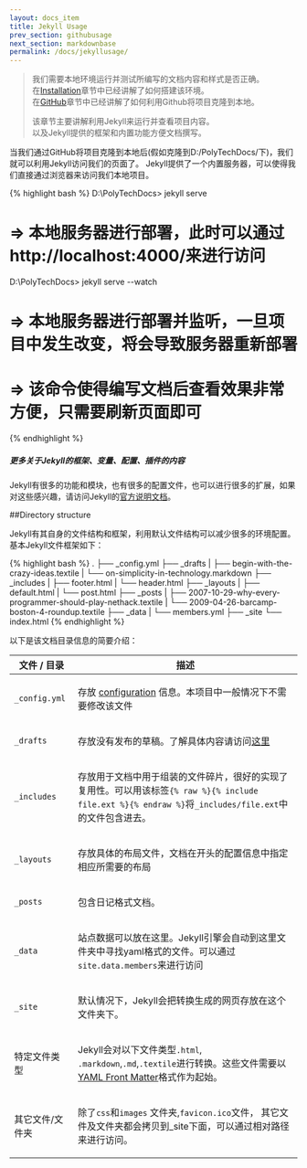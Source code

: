 ```yaml
---
layout: docs_item
title: Jekyll Usage
prev_section: githubusage
next_section: markdownbase
permalink: /docs/jekyllusage/
---
```


>我们需要本地环境运行并测试所编写的文档内容和样式是否正确。<br>
>在[Installation]章节中已经讲解了如何搭建该环境。<br>
>在[GitHub]章节中已经讲解了如何利用Github将项目克隆到本地。
>
>该章节主要讲解利用Jekyll来运行并查看项目内容。<br>
>以及Jekyll提供的框架和内置功能方便文档撰写。

当我们通过GitHub将项目克隆到本地后(假如克隆到D:/PolyTechDocs/下)，我们就可以利用Jekyll访问我们的页面了。
Jekyll提供了一个内置服务器，可以使得我们直接通过浏览器来访问我们本地项目。

{% highlight bash %}
D:\PolyTechDocs> jekyll serve
# => 本地服务器进行部署，此时可以通过http://localhost:4000/来进行访问
D:\PolyTechDocs> jekyll serve --watch
# => 本地服务器进行部署并监听，一旦项目中发生改变，将会导致服务器重新部署
# => 该命令使得编写文档后查看效果非常方便，只需要刷新页面即可
{% endhighlight %}

<div class="note">
  <h5>更多关于Jekyll的框架、变量、配置、插件的内容</h5>
  <p>
    Jekyll有很多的功能和模块，也有很多的配置文件，也可以进行很多的扩展，如果对这些感兴趣，请访问Jekyll的<a href="http://jekyllrb.com/docs/home/">官方说明文档</a>。
  </p>
</div>

##Directory structure

Jekyll有其自身的文件结构和框架，利用默认文件结构可以减少很多的环境配置。基本Jekyll文件框架如下：

{% highlight bash %}
.
├── _config.yml
├── _drafts
|   ├── begin-with-the-crazy-ideas.textile
|   └── on-simplicity-in-technology.markdown
├── _includes
|   ├── footer.html
|   └── header.html
├── _layouts
|   ├── default.html
|   └── post.html
├── _posts
|   ├── 2007-10-29-why-every-programmer-should-play-nethack.textile
|   └── 2009-04-26-barcamp-boston-4-roundup.textile
├── _data
|   └── members.yml
├── _site
└── index.html
{% endhighlight %}

以下是该文档目录信息的简要介绍：

<div class="mobile-side-scroller">
<table>
  <thead>
    <tr>
      <th>文件 / 目录</th>
      <th>描述</th>
    </tr>
  </thead>
  <tbody>
    <tr>
      <td>
        <p><code>_config.yml</code></p>
      </td>
      <td>
        <p>
          存放 <a href="http://jekyllrb.com/docs/configuration/">configuration</a> 信息。本项目中一般情况下不需要修改该文件
        </p>
      </td>
    </tr>
    <tr>
      <td>
        <p><code>_drafts</code></p>
      </td>
      <td>
        <p>
          存放没有发布的草稿。了解具体内容请访问<a href="http://jekyllrb.com/docs/drafts/">这里</a>
        </p>
      </td>
    </tr>
    <tr>
      <td>
        <p><code>_includes</code></p>
      </td>
      <td>
        <p>
            存放用于文档中用于组装的文件碎片，很好的实现了复用性。可以用该标签<code>{% raw %}{% include file.ext %}{% endraw %}</code>将<code>_includes/file.ext</code>中的文件包含进去。
        </p>
      </td>
    </tr>
    <tr>
      <td>
        <p><code>_layouts</code></p>
      </td>
      <td>
        <p>
            存放具体的布局文件，文档在开头的配置信息中指定相应所需要的布局
        </p>
      </td>
    </tr>
    <tr>
      <td>
        <p><code>_posts</code></p>
      </td>
      <td>
        <p>
            包含日记格式文档。
        </p>
      </td>
    </tr>
    <tr>
      <td>
        <p><code>_data</code></p>
      </td>
      <td>
        <p>
            站点数据可以放在这里。Jekyll引擎会自动到这里文件夹中寻找yaml格式的文件。可以通过<code>site.data.members</code>来进行访问
        </p>
      </td>
    </tr>
    <tr>
      <td>
        <p><code>_site</code></p>
      </td>
      <td>
        <p>
            默认情况下，Jekyll会把转换生成的网页存放在这个文件夹下。
        </p>
      </td>
    </tr>
    <tr>
      <td>
        <p>特定文件类型</p>
      </td>
      <td>
        <p>
            Jekyll会对以下文件类型<code>.html</code>, <code>.markdown</code>,<code>.md</code>,<code>.textile</code>进行转换。这些文件需要以<a href="http://jekyllrb.com/docs/frontmatter/">YAML Front Matter</a>格式作为起始。
        </p>
      </td>
    </tr>
    <tr>
      <td>
        <p>其它文件/文件夹</p>
      </td>
      <td>
        <p>
            除了<code>css</code>和<code>images</code> 文件夹,<code>favicon.ico</code>文件， 其它文件及文件夹都会拷贝到_site下面，可以通过相对路径来进行访问。
        </p>
      </td>
    </tr>
  </tbody>
</table>
</div>

[Installation]: {{site.url}}/docs/installation/
[GitHub]: {site.url}}/docs/githubusage/
